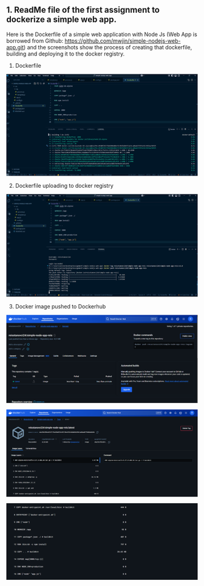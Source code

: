 ## 1. ReadMe file of the first assignment to dockerize a simple web app.

Here is the Dockerfile of a simple web application with Node Js (Web App is borrowed from Github: https://github.com/mwjin/simple-nodejs-web-app.git) and the screenshots show the process of creating that dockerfile, building and deploying it to the docker registry.
1. Dockerfile

![Picture 1](/1_docker_assignment_1/img/Screenshot%202025-02-27%20120827.png)
 

2. Dockerfile uploading to docker registry

![Picture 2](/1_docker_assignment_1/img/Screenshot%202025-02-27%20121046.png)

3. Docker image pushed to Dockerhub

![Picture 3](/1_docker_assignment_1/img/Screenshot%202025-02-27%20121141.png)

![Picture 4 ](/1_docker_assignment_1/img/Screenshot%202025-02-27%20121215.png)

![Picture 5](/1_docker_assignment_1/img/Screenshot%202025-02-27%20121224.png)


